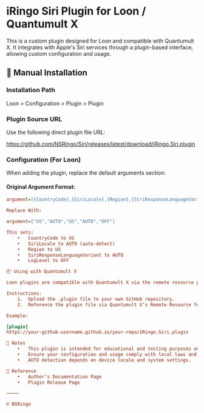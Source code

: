 # iRingo Siri Plugin for Loon / Quantumult X

This is a custom plugin designed for Loon and compatible with Quantumult X. It integrates with Apple's Siri services through a plugin-based interface, allowing custom configuration and usage.

## 🔧 Manual Installation

### Installation Path

Loon > Configuration > Plugin > Plugin

### Plugin Source URL

Use the following direct plugin file URL:

https://github.com/NSRingo/Siri/releases/latest/download/iRingo.Siri.plugin

### Configuration (For Loon)

When adding the plugin, replace the default arguments section:

#### Original Argument Format:
```ini
argument=[{CountryCode},{SiriLocale},{Region},{SiriResponseLanguageVariant},{LogLevel}]

Replace With:

argument=["US","AUTO","US","AUTO","OFF"]

This sets:
	•	CountryCode to US
	•	SiriLocale to AUTO (auto-detect)
	•	Region to US
	•	SiriResponseLanguageVariant to AUTO
	•	LogLevel to OFF

📦 Using with Quantumult X

Loon plugins are compatible with Quantumult X via the remote resource parser.

Instructions:
	1.	Upload the .plugin file to your own GitHub repository.
	2.	Reference the plugin file via Quantumult X’s Remote Resource feature.

Example:

[plugin]
https://your-github-username.github.io/your-repo/iRingo.Siri.plugin

📝 Notes
	•	This plugin is intended for educational and testing purposes only.
	•	Ensure your configuration and usage comply with local laws and Apple’s terms of service.
	•	AUTO detection depends on device locale and system settings.

📎 Reference
	•	Author’s Documentation Page
	•	Plugin Release Page

⸻

© NSRingo

